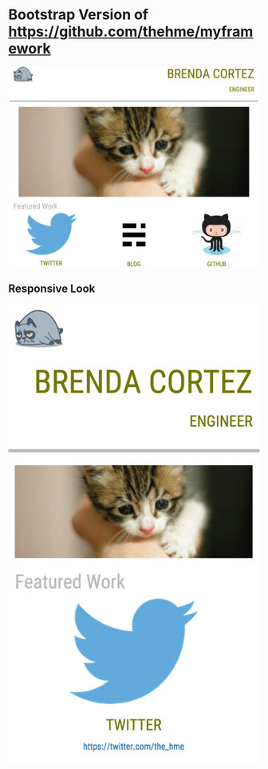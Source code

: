 # Bootstrap Version of https://github.com/thehme/myframework

![Partial screnshot of site look](https://github.com/thehme/bootstrapversion/blob/master/images/newSiteLook.png "End product")

## Responsive Look

![Partial screnshot of site look](https://github.com/thehme/bootstrapversion/blob/master/images/responsiveLook.png "End product")
